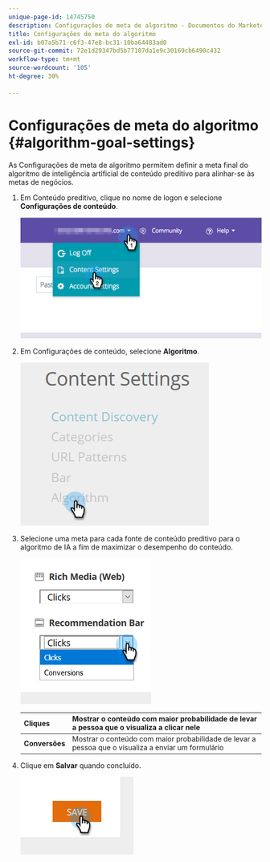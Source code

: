 ```yaml
---
unique-page-id: 14745750
description: Configurações de meta de algoritmo - Documentos do Marketo - Documentação do produto
title: Configurações de meta do algoritmo
exl-id: b07a5b71-c6f3-47e8-bc31-10ba64483ad0
source-git-commit: 72e1d29347bd5b77107da1e9c30169cb6490c432
workflow-type: tm+mt
source-wordcount: '105'
ht-degree: 30%

---
```


# Configurações de meta do algoritmo {#algorithm-goal-settings}

As Configurações de meta de algoritmo permitem definir a meta final do algoritmo de inteligência artificial de conteúdo preditivo para alinhar-se às metas de negócios.

1. Em Conteúdo preditivo, clique no nome de logon e selecione **Configurações de conteúdo**.

   ![](assets/1.png)

1. Em Configurações de conteúdo, selecione **Algoritmo**.

   ![](assets/two-1.png)

1. Selecione uma meta para cada fonte de conteúdo preditivo para o algoritmo de IA a fim de maximizar o desempenho do conteúdo.

   ![](assets/three-new.png)

   | **Cliques** | Mostrar o conteúdo com maior probabilidade de levar a pessoa que o visualiza a clicar nele |
   |---|---|
   | **Conversões** | Mostrar o conteúdo com maior probabilidade de levar a pessoa que o visualiza a enviar um formulário |

1. Clique em **Salvar** quando concluído.

   ![](assets/four.png)
